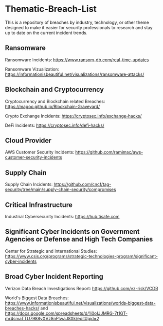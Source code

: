 # Thematic-Breach-List

This is a repository of breaches by industry, technology, or other theme designed to make it easier for security professionals to research and stay up to date on the current incident trends.

## Ransomware
Ransomware Incidents: https://www.ransom-db.com/real-time-updates

Ransomware Vizualization: https://informationisbeautiful.net/visualizations/ransomware-attacks/

## Blockchain and Cryptocurrency

Cryptocurrency and Blockchain related Breaches: https://magoo.github.io/Blockchain-Graveyard/

Crypto Exchange Incidents: https://cryptosec.info/exchange-hacks/

DeFi Incidents: https://cryptosec.info/defi-hacks/

## Cloud Provider

AWS Customer Security Incidents: https://github.com/ramimac/aws-customer-security-incidents

## Supply Chain
Supply Chain Incidents: https://github.com/cncf/tag-security/tree/main/supply-chain-security/compromises

## Critical Infrastructure
Industrial Cybersecurity Incidents: https://hub.tisafe.com

## Significant Cyber Incidents on Government Agencies or Defense and High Tech Companies

Center for Strategic and International Studies: https://www.csis.org/programs/strategic-technologies-program/significant-cyber-incidents

## Broad Cyber Incident Reporting

Verizon Data Breach Investigations Report: https://github.com/vz-risk/VCDB

World's Biggest Data Breaches: https://www.informationisbeautiful.net/visualizations/worlds-biggest-data-breaches-hacks/ and https://docs.google.com/spreadsheets/d/1i0oIJJMRG-7t1GT-mr4smaTTU7988yXVz8nPlwaJ8Xk/edit#gid=2
